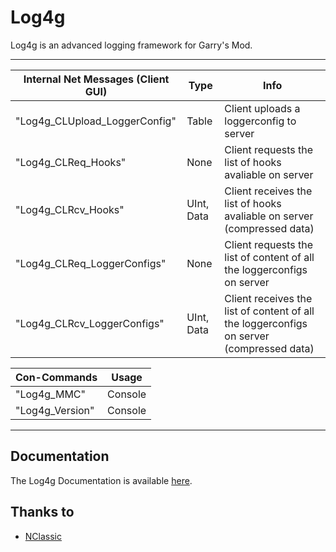 # Log4g
Log4g is an advanced logging framework for Garry's Mod.

***

| Internal Net Messages (Client GUI)         | Type       | Info                                                                                     |
| ------------------------------------------ | ---------- | ---------------------------------------------------------------------------------------- |
| "Log4g_CLUpload_LoggerConfig"              | Table      | Client uploads a loggerconfig to server                                                  |
| "Log4g_CLReq_Hooks"                        | None       | Client requests the list of hooks avaliable on server                                    |
| "Log4g_CLRcv_Hooks"                        | UInt, Data | Client receives the list of hooks avaliable on server (compressed data)                  |
| "Log4g_CLReq_LoggerConfigs"                | None       | Client requests the list of content of all the loggerconfigs on server                   |
| "Log4g_CLRcv_LoggerConfigs"                | UInt, Data | Client receives the list of content of all the loggerconfigs on server (compressed data) |

| Con-Commands    | Usage   |
| --------------- | ------- |
| "Log4g_MMC"     | Console |
| "Log4g_Version" | Console |

***

## Documentation
The Log4g Documentation is available [here](https://github.com/GrayWolf64/Log4g/wiki).

## Thanks to
- [NClassic](https://github.com/ImpishDeathTech/nclassic)
